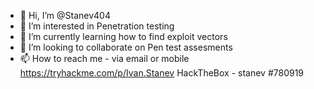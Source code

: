 - 👋 Hi, I’m @Stanev404
- 👀 I’m interested in Penetration testing  
- 🌱 I’m currently learning how to find exploit vectors
- 💞️ I’m looking to collaborate on Pen test assesments 
- 📫 How to reach me - via email or mobile
https://tryhackme.com/p/Ivan.Stanev
HackTheBox - stanev #780919
<!---
Stanev404/Stanev404 is a ✨ special ✨ repository because its `README.md` (this file) appears on your GitHub profile.
You can click the Preview link to take a look at your changes.
--->
